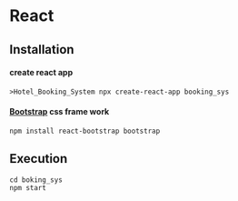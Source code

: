 # React

## Installation

#### create react app

```
>Hotel_Booking_System npx create-react-app booking_sys
```

#### [Bootstrap](https://react-bootstrap.github.io/getting-started/introduction/) css frame work

```
npm install react-bootstrap bootstrap
```

## Execution

```
cd boking_sys
npm start
```
